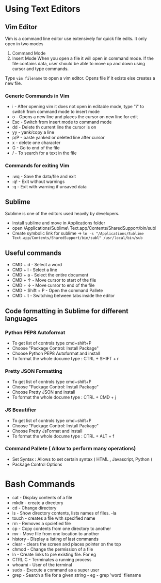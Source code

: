# Using Text Editors

## Vim Editor
Vim is a command line editor use extensively for quick file edits. 
It only open in two modes
1. Command Mode 
2. Insert Mode
When you open a file it will open in command mode. If the file contains data, user should be able to move up and down using cursor and type commands.

Type  `vim filename`  to open a vim editor. Opens file if it exists else creates a new file.

### Generic Commands in Vim

* i - After opening vim it does not open in editable mode, type "i"  to switch from command mode to insert mode 
* o - Opens a new line and places the cursor on new line for edit
* Esc - Switch from insert mode to command mode
* dd - Delete th current line the cursor is on
* yy - yank/copy a line
* p/P - paste yanked or deleted line after cursor
* x - delete one character
* G - Go to end of the file 
* / - To search for a text in the file

### Commands for exiting Vim

* :wq - Save the data/file and exit
* :q! - Exit without warnings
* :q  - Exit with warning if unsaved data

## Sublime
Sublime is one of the editors used heavily by developers.

* Install sublime and move in Applications folder
* open /Applications/Sublime\ Text.app/Contents/SharedSupport/bin/subl
* Create symbolic link for sublime ->  `ln -s "/Applications/Sublime Text.app/Contents/SharedSupport/bin/subl" /usr/local/bin/sub`

## Useful commands 
* CMD + d - Select a word
* CMD + l - Select a line
* CMD + a - Select the entire document
* CMD + ↑ - Move cursor to start of the file
* CMD + ↓ - Move cursor to end of the file
* CMD + Shift + P - Open the command Pallete 
* CMD + t - Switching between tabs inside the editor

## Code formatting in Sublime for different languages

### Python PEP8 Autoformat 
* To get list of controls type cmd+shift+P
* Choose "Package Control: Install Package"
* Choose Python PEP8 Autoformat and install
* To format the whole docume type : CTRL + SHIFT + r

### Pretty JSON Formatting 
* To get list of controls type cmd+shift+P
* Choose "Package Control: Install Package"
* Choose Pretty JSON and install
* To format the whole docume type : CTRL + CMD + j


### JS Beautifier  
* To get list of controls type cmd+shift+P
* Choose "Package Control: Install Package"
* Choose Pretty JsFormat and install
* To format the whole docume type : CTRL + ALT + f

### Command Pallete ( Allow to perform many operations)
* Set Syntax : Allows to set certain syntax ( HTML , Javascript, Python )
* Package Control Options


# Bash Commands
* cat  - Display contents of a file
* mkdir - create a directory
* cd  - Change directory
* ls  - Show directory contents, lists names of files. -la
* touch - creates a file with specified name
* rm - Removes a spciefied file
* cp - Copy contents from one directory to another
* mv - Move file from one location to another
* history - Display a listing of last commands
* clear - clears the screen and places pointer on the top
* chmod - Change the permission of a file
* ln - Create links to pre existing file. For eg 
* CTRL C - Terminates a running process
* whoami - User of the terminal
* sudo - Execute a command as a super user
* grep	- Search a file for a given string  - eg - grep 'word' filename


 
















